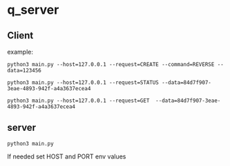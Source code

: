 # q_server


## Client
example:
```
python3 main.py --host=127.0.0.1 --request=CREATE --command=REVERSE --data=123456
```

```
python3 main.py --host=127.0.0.1 --request=STATUS --data=84d7f907-3eae-4893-942f-a4a3637ecea4
```

```
python3 main.py --host=127.0.0.1 --request=GET  --data=84d7f907-3eae-4893-942f-a4a3637ecea4
```

## server
```
python3 main.py
```
If needed set HOST and PORT env values
